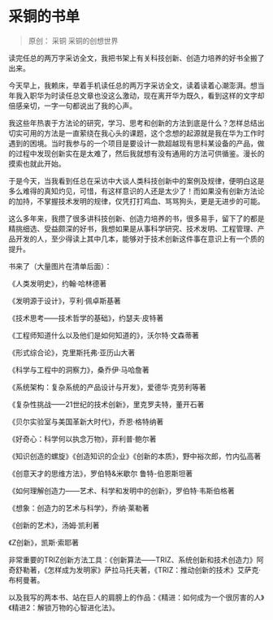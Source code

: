 # 采铜的书单
> 原创： 采铜  采铜的创想世界

读完任总的两万字采访全文，我把书架上有关科技创新、创造力培养的好书全搬了出来。

今天早上，我赖床，举着手机读任总的两万字采访全文，读着读着心潮澎湃。想当年我入职华为时读任总文章也没这么激动，现在离开华为既久，看到这样的文字却倍感亲切，一字一句都说出了我的心声。

我这些年热衷于方法论的研究，学习、思考和创新的方法到底是什么？怎样总结出切实可用的方法是一直萦绕在我心头的课题，这个念想的起源就是我在华为工作时遇到的困境。当时我参与的一个项目是要设计一款超越现有思科某设备的产品，做的过程中发现创新实在是太难了，然后我就想有没有通用的方法可供循鉴。漫长的摸索也就此开始。

于是今天，当我看到任总在采访中大谈人类科技创新中的案例及规律，便明白这是多么难得的真知灼见，可惜，有这样意识的人还是太少了！而如果没有创新方法论的加持，不掌握技术发明的规律，仅凭打打鸡血、骂骂狗头，更是无进步的可能。

这么多年来，我攒了很多讲科技创新、创造力培养的书，很多易手，留下了的都是精挑细选、受益颇深的好书，我想如果是从事科学研究、技术发明、工程管理、产品开发的人，至少得读上其中几本，能够对于技术创新这件事在意识上有一个质的提升。

书来了（大量图片在清单后面）：

《人类发明史》，约翰·哈林德著

《发明源于设计》，亨利·佩卓斯基著

《技术思考——技术哲学的基础》，约瑟夫·皮特著

《工程师知道什么以及他们是如何知道的》，沃尔特·文森蒂著

《形式综合论》，克里斯托弗·亚历山大著

《科学与工程中的洞察力》，桑乔伊·马哈詹著

《系统架构：复杂系统的产品设计与开发》，爱德华·克劳利等著

《复杂性挑战——21世纪的技术创新》，里克罗夫特，董开石著

《贝尔实验室与美国革新大时代》，乔恩·格特纳著

《好奇心：科学何以执念万物》，菲利普·鲍尔著

《知识创造的螺旋》《创造知识的企业》《创新的本质》，野中裕次郎，竹内弘高著

《创意天才的思维方法》，罗伯特&米歇尔 鲁特-伯恩斯坦著

《如何理解创造力——艺术、科学和发明中的创新》，罗伯特·韦斯伯格著

《想象：创造力的艺术与科学》，乔纳·莱勒著

《创新的艺术》，汤姆·凯利著

《Z创新》，凯斯·索耶著

非常重要的TRIZ创新方法工具：《创新算法——TRIZ、系统创新和技术创造力》阿奇舒勒著，《怎样成为发明家》萨拉马托夫著，《TRIZ：推动创新的技术》艾萨克·布柯曼著。

以及我写的两本书、站在巨人的肩膀上的作品：《精进：如何成为一个很厉害的人》《精进2：解锁万物的心智进化法》。

